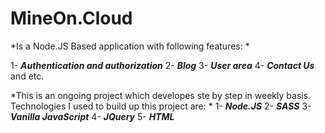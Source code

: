 # MineOn.Cloud 

*Is a Node.JS Based application with following features: *

1- ***Authentication and authorization***
2- ***Blog***
3- ***User area***
4- ***Contact Us***
and etc. 

*This is an ongoing project which developes ste by step in weekly basis. Technologies I used to build up this project are: *
1- ***Node.JS***
2- ***SASS***
3- ***Vanilla JavaScript***
4- ***JQuery***
5- ***HTML***
